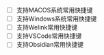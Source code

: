 - [ ] 支持MACOS系统常用快捷键
- [ ] 支持Windows系统常用快捷键
- [ ] 支持Welink常用快捷键
- [ ] 支持VSCode常用快捷键
- [ ] 支持Obsidian常用快捷键